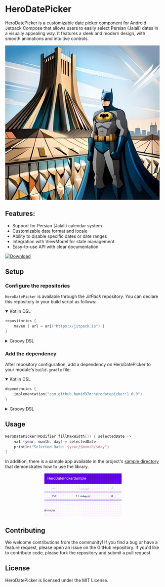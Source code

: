 # HeroDatePicker


HeroDatePicker is a customizable date picker component for Android Jetpack Compose that allows users
to easily select Persian (Jalali) dates in a visually appealing way. It features a sleek and modern
design, with smooth animations and intuitive controls.

<img alt="Banner" src="./images/banner.jpg" width="500"/>

## Features:

- Support for Persian (Jalali) calendar system
- Customizable date format and locale
- Ability to disable specific dates or date ranges
- Integration with ViewModel for state management
- Easy-to-use API with clear documentation

[![Download](https://img.shields.io/jitpack/version/com.github.hamid97m/herodatepicker)](https://jitpack.io/#hamid97m/herodatepicker)

## Setup

### Configure the repositories

`HeroDatePicker` is available through the *JitPack* repository. You can declare this repository in
your build script as follows:

<details open>
<summary>Kotlin DSL</summary>

```kotlin
repositories {
    maven { url = uri("https://jitpack.io") }
}
```

</details>

<details>
<summary>Groovy DSL</summary>

```groovy
repositories {
    maven { url 'https://jitpack.io' }
}
```

</details>

### Add the dependency

After repository configuration, add a dependency on HeroDatePicker to your module's `build.gradle`
file:

<details open>
<summary>Kotlin DSL</summary>

```kotlin
dependencies {
    implementation("com.github.hamid97m:herodatepicker:1.0.0")
}
```

</details>

<details>
<summary>Groovy DSL</summary>

```groovy
dependencies {
    implementation 'com.github.hamid97m:herodatepicker:1.0.0'
}
```

</details>

## Usage

```kotlin
HeroDatePicker(Modifier.fillMaxWidth()) { selectedDate ->
    val (year, month, day) = selectedDate
    println("Selected Date: $year/$month/$day")
}
```

In addition, there is a sample app available in the
project's [sample directory](https://github.com/hamid97m/HeroDatePicker/tree/master/sample) that
demonstrates how to use the library.

<p align="center">
<img alt="Screenshot" src="./images/screenshot.gif" width="250"/>
</p>

## Contributing
We welcome contributions from the community! If you find a bug or have a feature request, please open an issue on the GitHub repository. If you'd like to contribute code, please fork the repository and submit a pull request.

## License
HeroDatePicker is licensed under the MIT License.
